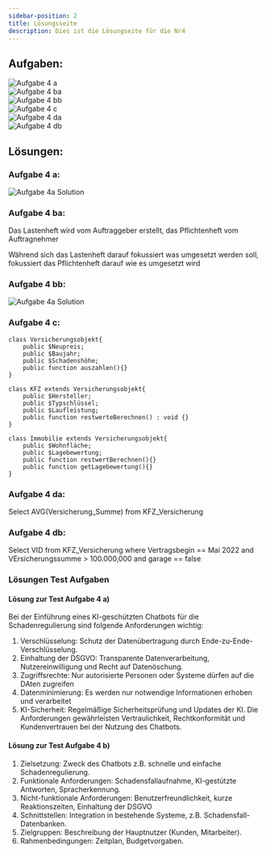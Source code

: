 ```yaml
---
sidebar-position: 2
title: Lösungsseite
description: Dies ist die Lösungseite für die Nr4
---
```


## Aufgaben:

![Aufgabe 4 a](../../../../../static/img/AP1/2023/ap1f_2023/AP1_2023_Frühjahr_Aufgabe_4a.png)  
![Aufgabe 4 ba](../../../../../static/img/AP1/2023/ap1f_2023/AP1_2023_Frühjahr_Aufgbae_4ba.png)  
![Aufgabe 4 bb](../../../../../static/img/AP1/2023/ap1f_2023/AP1_2023_Frühjahr_Aufgabe_4bb.png)  
![Aufgabe 4 c](../../../../../static/img/AP1/2023/ap1f_2023/AP1_2023_Frühjahr_Aufgabe_4c.png)  
![Aufgabe 4 da](../../../../../static/img/AP1/2023/ap1f_2023/AP1_2023_Frühjahr_Aufgabe_4da.png)  
![Aufgabe 4 db](../../../../../static/img/AP1/2023/ap1f_2023/AP1_2023_Frühjahr_Aufgabe_4db.png)  

## Lösungen:

### Aufgabe 4 a:

![Aufgabe 4a Solution](../../../../../static/img/AP1/2023/ap1f_2023/solution/AP1_2023_Frühjahr_Aufgabe_4a_Solution.png)

### Aufgabe 4 ba:
Das Lastenheft wird vom Auftraggeber erstellt, das Pflichtenheft vom Auftragnehmer 

Während sich das Lastenheft darauf fokussiert was umgesetzt werden soll, fokussiert das Pflichtenheft darauf wie es umgesetzt wird 

### Aufgabe 4 bb:

![Aufgabe 4a Solution](../../../../../static/img/AP1/2023/ap1f_2023/solution/AP1_2023_Frühjahr_Aufgabe_4bb_Solution.png)


### Aufgabe 4 c:
```
class Versicherungsobjekt{  
    public $Neupreis;  
    public $Baujahr;  
    public $Schadenshöhe;  
    public function auszahlen(){}  
}  

class KFZ extends Versicherungsobjekt{  
    public $Hersteller;   
    public $Typschlüssel;   
    public $Laufleistung;   
    public function restwerteBerechnen() : void {}  
}

class Immobilie extends Versicherungsobjekt{  
    public $Wohnfläche;  
    public $Lagebewertung;  
    public function restwertBerechnen(){}  
    public function getLagebewertung(){}  
}
```

### Aufgabe 4 da:

Select AVG(Versicherung_Summe) from KFZ_Versicherung 

### Aufgabe 4 db:

Select VID from KFZ_Versicherung where Vertragsbegin == Mai 2022 and VErsicherungssumme > 100.000,000 and garage == false 

### Lösungen Test Aufgaben 

#### Lösung zur Test Aufgabe 4 a)
Bei der Einführung eines KI-geschützten Chatbots für die Schadenregulierung sind folgende Anforderungen wichtig: 
1. Verschlüsselung: Schutz der Datenübertragung durch Ende-zu-Ende-Verschlüsselung.
2. Einhaltung der DSGVO: Transparente Datenverarbeitung, Nutzereinwilligung und Recht auf Datenöschung.
3. Zugriffsrechte: Nur autorisierte Personen oder Systeme dürfen auf die DAten zugreifen
4. Datenminimierung: Es werden nur notwendige Informationen erhoben und verarbeitet
5. KI-Sicherheit: Regelmäßige Sicherheitsprüfung und Updates der KI.
Die Anforderungen gewährleisten Vertraulichkeit, Rechtkonformität und Kundenvertrauen bei der Nutzung des Chatbots.

#### Lösung zur Test Aufgabe 4 b) 
1. Zielsetzung: Zweck des Chatbots z.B. schnelle und einfache Schadenregulierung.
2. Funktionale Anforderungen: Schadensfallaufnahme, KI-gestützte Antworten, Spracherkennung.
3. Nicht-funktionale Anforderungen: Benutzerfreundlichkeit, kurze Reaktionszeiten, Einhaltung der DSGVO
4. Schnittstellen: Integration in bestehende Systeme, z.B. Schadensfall-Datenbanken.
5. Zielgruppen: Beschreibung der Hauptnutzer (Kunden, Mitarbeiter).
6. Rahmenbedingungen: Zeitplan, Budgetvorgaben.

